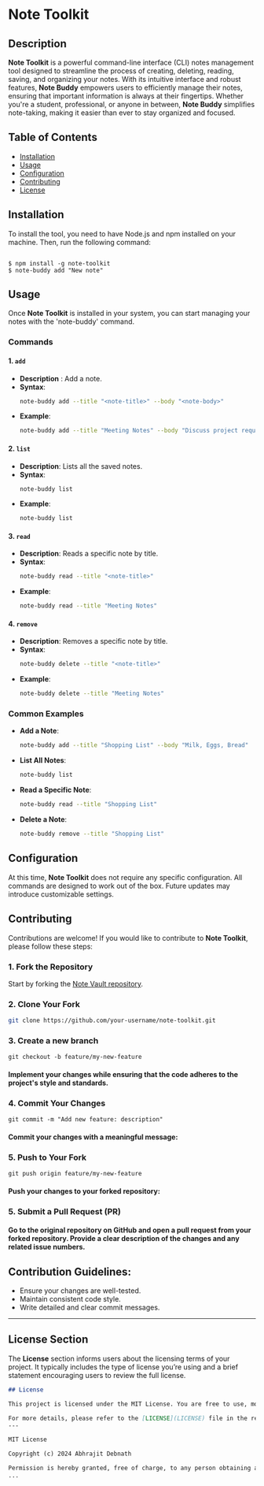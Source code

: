 # Note Toolkit

## Description
**Note Toolkit** is a powerful command-line interface (CLI) notes management tool designed to streamline the process of creating, deleting, reading, saving, and organizing your notes. With its intuitive interface and robust features, **Note Buddy** empowers users to efficiently manage their notes, ensuring that important information is always at their fingertips. Whether you're a student, professional, or anyone in between, **Note Buddy** simplifies note-taking, making it easier than ever to stay organized and focused.

## Table of Contents
- [Installation](#installation)
- [Usage](#usage)
- [Configuration](#configuration)
- [Contributing](#contributing)
- [License](#license)

## Installation
To install the tool, you need to have Node.js and npm installed on your machine. Then, run the following command:

```code

$ npm install -g note-toolkit
$ note-buddy add "New note"

```


## Usage

Once **Note Toolkit** is installed in your system, you can start managing your notes with the 'note-buddy' command.

### Commands

#### 1. `add`
- **Description** : Add a note.
- **Syntax**: 
    ```bash
    note-buddy add --title "<note-title>" --body "<note-body>"
    ```
- **Example**:
    ```bash
    note-buddy add --title "Meeting Notes" --body "Discuss project requirements and deadlines"
    ```

#### 2. `list`
- **Description**: Lists all the saved notes.
- **Syntax**: 
    ```bash
    note-buddy list
    ```
- **Example**:
    ```bash
    note-buddy list
    ```

#### 3. `read`
- **Description**: Reads a specific note by title.
- **Syntax**: 
    ```bash
    note-buddy read --title "<note-title>"
    ```
- **Example**:
    ```bash
    note-buddy read --title "Meeting Notes"
    ```

#### 4. `remove`
- **Description**: Removes a specific note by title.
- **Syntax**: 
    ```bash
    note-buddy delete --title "<note-title>"
    ```
- **Example**:
    ```bash
    note-buddy delete --title "Meeting Notes"
    ```

### Common Examples

- **Add a Note**:
    ```bash
    note-buddy add --title "Shopping List" --body "Milk, Eggs, Bread"
    ```

- **List All Notes**:
    ```bash
    note-buddy list
    ```

- **Read a Specific Note**:
    ```bash
    note-buddy read --title "Shopping List"
    ```

- **Delete a Note**:
    ```bash
    note-buddy remove --title "Shopping List"
    ```

## Configuration

At this time, **Note Toolkit** does not require any specific configuration. All commands are designed to work out of the box. Future updates may introduce customizable settings.

## Contributing

Contributions are welcome! If you would like to contribute to **Note Toolkit**, please follow these steps:

### 1. Fork the Repository
Start by forking the [Note Vault repository](https://github.com/your-username/note-toolkit).

### 2. Clone Your Fork
```bash
git clone https://github.com/your-username/note-toolkit.git
```

### 3. Create a new branch
```code
git checkout -b feature/my-new-feature
```

#### Implement your changes while ensuring that the code adheres to the project's style and standards.


### 4. Commit Your Changes
```code
git commit -m "Add new feature: description"
```

#### Commit your changes with a meaningful message:

### 5. Push to Your Fork
```code
git push origin feature/my-new-feature
```

#### Push your changes to your forked repository:


### 5. Submit a Pull Request (PR)

#### Go to the original repository on GitHub and open a pull request from your forked repository. Provide a clear description of the changes and any related issue numbers.


## Contribution Guidelines:
- Ensure your changes are well-tested.
- Maintain consistent code style.
- Write detailed and clear commit messages.
---


## License Section

The **License** section informs users about the licensing terms of your project. It typically includes the type of license you’re using and a brief statement encouraging users to review the full license.



```markdown
## License

This project is licensed under the MIT License. You are free to use, modify, and distribute this software as long as the original license is included in all copies or substantial portions of the software.

For more details, please refer to the [LICENSE](LICENSE) file in the repository.
---

MIT License

Copyright (c) 2024 Abhrajit Debnath

Permission is hereby granted, free of charge, to any person obtaining a copy of this software and associated documentation files (the "Software"), to deal in the Software without restriction, including without limitation the rights to use, copy, modify, merge, publish, distribute, sublicense, and/or sell copies of the Software, and to permit persons to whom the Software is furnished to do so, subject to the following conditions:
...
